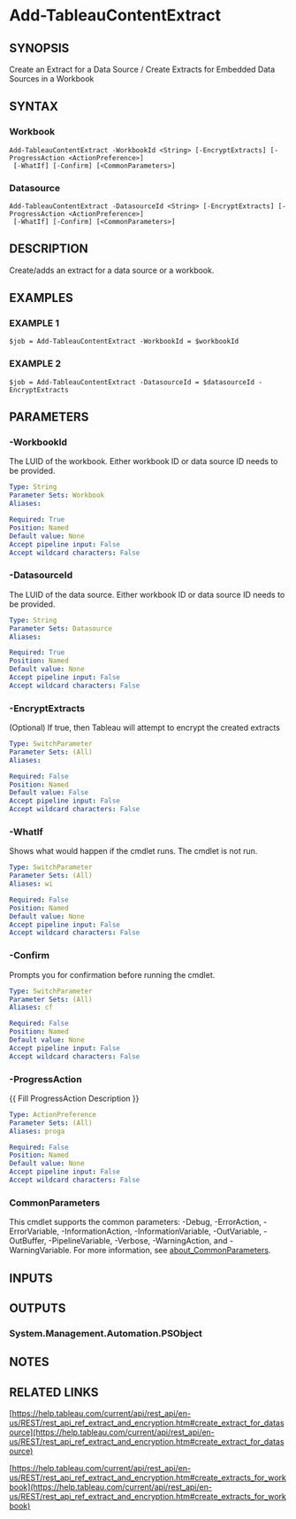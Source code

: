 # Add-TableauContentExtract

## SYNOPSIS
Create an Extract for a Data Source / Create Extracts for Embedded Data Sources in a Workbook

## SYNTAX

### Workbook
```
Add-TableauContentExtract -WorkbookId <String> [-EncryptExtracts] [-ProgressAction <ActionPreference>]
 [-WhatIf] [-Confirm] [<CommonParameters>]
```

### Datasource
```
Add-TableauContentExtract -DatasourceId <String> [-EncryptExtracts] [-ProgressAction <ActionPreference>]
 [-WhatIf] [-Confirm] [<CommonParameters>]
```

## DESCRIPTION
Create/adds an extract for a data source or a workbook.

## EXAMPLES

### EXAMPLE 1
```
$job = Add-TableauContentExtract -WorkbookId = $workbookId
```

### EXAMPLE 2
```
$job = Add-TableauContentExtract -DatasourceId = $datasourceId -EncryptExtracts
```

## PARAMETERS

### -WorkbookId
The LUID of the workbook.
Either workbook ID or data source ID needs to be provided.

```yaml
Type: String
Parameter Sets: Workbook
Aliases:

Required: True
Position: Named
Default value: None
Accept pipeline input: False
Accept wildcard characters: False
```

### -DatasourceId
The LUID of the data source.
Either workbook ID or data source ID needs to be provided.

```yaml
Type: String
Parameter Sets: Datasource
Aliases:

Required: True
Position: Named
Default value: None
Accept pipeline input: False
Accept wildcard characters: False
```

### -EncryptExtracts
(Optional) If true, then Tableau will attempt to encrypt the created extracts

```yaml
Type: SwitchParameter
Parameter Sets: (All)
Aliases:

Required: False
Position: Named
Default value: False
Accept pipeline input: False
Accept wildcard characters: False
```

### -WhatIf
Shows what would happen if the cmdlet runs.
The cmdlet is not run.

```yaml
Type: SwitchParameter
Parameter Sets: (All)
Aliases: wi

Required: False
Position: Named
Default value: None
Accept pipeline input: False
Accept wildcard characters: False
```

### -Confirm
Prompts you for confirmation before running the cmdlet.

```yaml
Type: SwitchParameter
Parameter Sets: (All)
Aliases: cf

Required: False
Position: Named
Default value: None
Accept pipeline input: False
Accept wildcard characters: False
```

### -ProgressAction
{{ Fill ProgressAction Description }}

```yaml
Type: ActionPreference
Parameter Sets: (All)
Aliases: proga

Required: False
Position: Named
Default value: None
Accept pipeline input: False
Accept wildcard characters: False
```

### CommonParameters
This cmdlet supports the common parameters: -Debug, -ErrorAction, -ErrorVariable, -InformationAction, -InformationVariable, -OutVariable, -OutBuffer, -PipelineVariable, -Verbose, -WarningAction, and -WarningVariable. For more information, see [about_CommonParameters](http://go.microsoft.com/fwlink/?LinkID=113216).

## INPUTS

## OUTPUTS

### System.Management.Automation.PSObject
## NOTES

## RELATED LINKS

[https://help.tableau.com/current/api/rest_api/en-us/REST/rest_api_ref_extract_and_encryption.htm#create_extract_for_datasource](https://help.tableau.com/current/api/rest_api/en-us/REST/rest_api_ref_extract_and_encryption.htm#create_extract_for_datasource)

[https://help.tableau.com/current/api/rest_api/en-us/REST/rest_api_ref_extract_and_encryption.htm#create_extracts_for_workbook](https://help.tableau.com/current/api/rest_api/en-us/REST/rest_api_ref_extract_and_encryption.htm#create_extracts_for_workbook)

